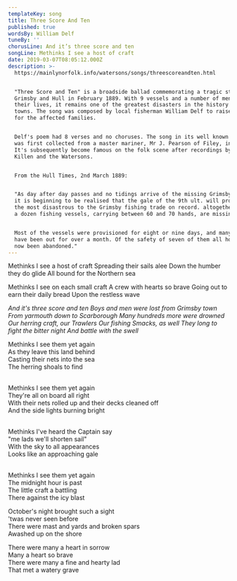 ```yaml
---
templateKey: song
title: Three Score And Ten
published: true
wordsBy: William Delf
tuneBy: ''
chorusLine: And it’s three score and ten
songLine: Methinks I see a host of craft
date: 2019-03-07T08:05:12.000Z
description: >-
  https://mainlynorfolk.info/watersons/songs/threescoreandten.html


  "Three Score and Ten" is a broadside ballad commemorating a tragic storm off
  Grimsby and Hull in February 1889. With 9 vessels and a number of men losing
  their lives, it remains one of the greatest disasters in the history of the
  towns. The song was composed by local fisherman William Delf to raise money
  for the affected families. 


  Delf's poem had 8 verses and no choruses. The song in its well known version
  was first collected from a master mariner, Mr J. Pearson of Filey, in 1957.
  It's subsequently become famous on the folk scene after recordings by Lou
  Killen and the Watersons.


  From the Hull Times, 2nd March 1889: 


  "As day after day passes and no tidings arrive of the missing Grimsby smacks,
  it is beginning to be realised that the gale of the 9th ult. will prove one of
  the most disastrous to the Grimsby fishing trade on record. altogether nearly
  a dozen fishing vessels, carrying between 60 and 70 hands, are missing.


  Most of the vessels were provisioned for eight or nine days, and many of them
  have been out for over a month. Of the safety of seven of them all hope has
  now been abandoned."
---
```

Methinks I see a host of craft
Spreading their sails alee
Down the humber they do glide
All bound for the Northern sea

Methinks I see on each small craft
A crew with hearts so brave
Going out to earn their daily bread
Upon the restless wave

_And it's three score and ten
Boys and men were lost from Grimsby town
From yarmouth down to Scarborough
Many hundreds more were drowned
Our herring craft, our Trawlers
Our fishing Smacks, as well
They long to fight the bitter night
And battle with the swell_

Methinks I see them yet again\
As they leave this land behind\
Casting their nets into the sea\
The herring shoals to find

\
Methinks I see them yet again\
They're all on board all right\
With their nets rolled up and their decks cleaned off\
And the side lights burning bright

\
Methinks I've heard the Captain say\
"me lads we'll shorten sail"\
With the sky to all appearances\
Looks like an approaching gale

\
Methinks I see them yet again\
The midnight hour is past\
The little craft a battling\
There against the icy blast

October's night brought such a sight\
'twas never seen before\
There were mast and yards and broken spars\
Awashed up on the shore

There were many a heart in sorrow\
Many a heart so brave\
There were many a fine and hearty lad\
That met a watery grave
